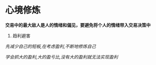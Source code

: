 # 心境修炼

**交易中的最大敌人是人的情绪和偏见，要避免将个人的情绪带入交易决策中**

1. 趋利避害

_先减少自己的短板,在考虑盈利,不断地修炼自己_

_学会抓大的盈利,大的盈亏比,没有大的盈利就无法实现盈利_
